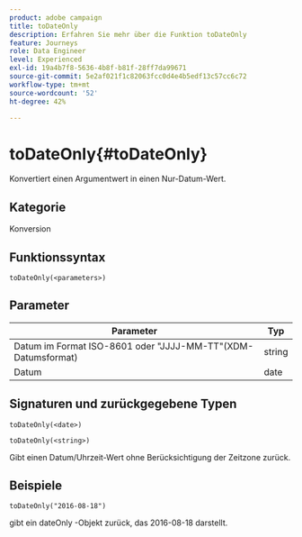 ```yaml
---
product: adobe campaign
title: toDateOnly
description: Erfahren Sie mehr über die Funktion toDateOnly
feature: Journeys
role: Data Engineer
level: Experienced
exl-id: 19a4b7f8-5636-4b8f-b81f-28ff7da99671
source-git-commit: 5e2af021f1c82063fcc0d4e4b5edf13c57cc6c72
workflow-type: tm+mt
source-wordcount: '52'
ht-degree: 42%

---
```


# toDateOnly{#toDateOnly}

Konvertiert einen Argumentwert in einen Nur-Datum-Wert.

## Kategorie

Konversion

## Funktionssyntax

`toDateOnly(<parameters>)`

## Parameter

| Parameter | Typ |
|-----------|------------------|
| Datum im Format ISO-8601 oder &quot;JJJJ-MM-TT&quot;(XDM-Datumsformat) | string |
| Datum | date |

## Signaturen und zurückgegebene Typen

`toDateOnly(<date>)`

`toDateOnly(<string>)`

Gibt einen Datum/Uhrzeit-Wert ohne Berücksichtigung der Zeitzone zurück.

## Beispiele

`toDateOnly("2016-08-18")`

gibt ein dateOnly -Objekt zurück, das 2016-08-18 darstellt.